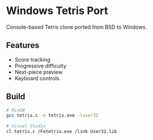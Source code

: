 # Windows Tetris Port

Console-based Tetris clone ported from BSD to Windows.

## Features
- Score tracking
- Progressive difficulty
- Next-piece preview
- Keyboard controls

## Build
```bash
# MinGW
gcc tetris.c -o tetris.exe -luser32

# Visual Studio
cl tetris.c /Fetetris.exe /link User32.lib
